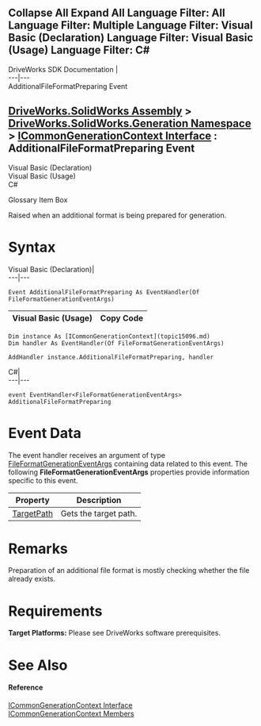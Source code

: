 Collapse All Expand All Language Filter: All  Language Filter: Multiple  Language Filter: Visual Basic (Declaration) Language Filter: Visual Basic (Usage) Language Filter: C#  
---  
DriveWorks SDK Documentation  |   
---|---  
AdditionalFileFormatPreparing Event   
  
[DriveWorks.SolidWorks Assembly](topic13342.md) > [DriveWorks.SolidWorks.Generation Namespace](topic15094.md) > [ICommonGenerationContext Interface](topic15096.md) : AdditionalFileFormatPreparing Event  
---  
  
Visual Basic (Declaration)    
Visual Basic (Usage)    
C# 

Glossary Item Box

Raised when an additional format is being prepared for generation. 

# Syntax

Visual Basic (Declaration)|   
---|---  
      
    
    Event AdditionalFileFormatPreparing As EventHandler(Of FileFormatGenerationEventArgs)  
  
Visual Basic (Usage)| Copy Code  
---|---  
      
    
    Dim instance As [ICommonGenerationContext](topic15096.md)
    Dim handler As EventHandler(Of FileFormatGenerationEventArgs)
     
    AddHandler instance.AdditionalFileFormatPreparing, handler  
  
C#|   
---|---  
      
    
    event EventHandler<FileFormatGenerationEventArgs> AdditionalFileFormatPreparing  
  
# Event Data

The event handler receives an argument of type [FileFormatGenerationEventArgs](topic15202.md) containing data related to this event. The following **FileFormatGenerationEventArgs** properties provide information specific to this event.

Property| Description  
---|---  
[TargetPath](topic15209.md)| Gets the target path.   
  
# Remarks

Preparation of an additional file format is mostly checking whether the file already exists.

# Requirements

**Target Platforms:** Please see DriveWorks software prerequisites.

# See Also

#### Reference

[ICommonGenerationContext Interface](topic15096.md)   
[ICommonGenerationContext Members](topic15097.md)


